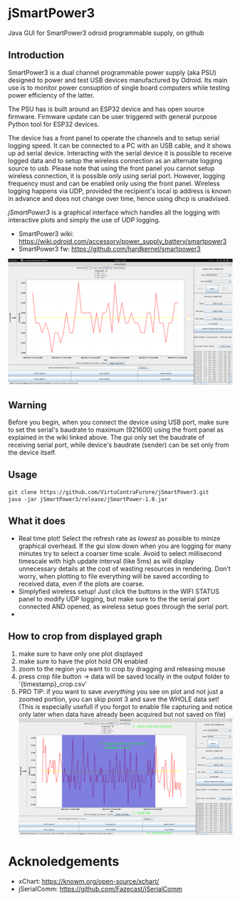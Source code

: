 # jSmartPower3
Java GUI for SmartPower3 odroid programmable supply, on github

## Introduction

SmartPower3 is a dual channel programmable power supply (aka PSU) designed to power and test USB devices manufactured by Odroid. Its main use is to monitor power consuption of single board computers while testing power efficiency of the latter.

The PSU has is built around an ESP32 device and has open source firmware. Firmware update can be user triggered with general purpose Python tool for ESP32 devices.

The device has a front panel to operate the channels and to setup serial logging speed. It can be connected to a PC with an USB cable, and it shows up ad serial device. Interacting with the serial device it is possible to receive logged data and to setup the wireless connection as an alternate logging source to usb. Please note that using the front panel you cannot setup wireless connection, it is possible only using serial port. However, logging frequency must and can be enabled only using the front panel. Wireless logging happens via UDP, provided the recipient's local ip address is known in advance and does not change over time, hence using dhcp is unadvised.

*jSmartPower3* is a graphical interface which handles all the logging with interactive plots and simply the use of UDP logging.

* SmartPower3 wiki: https://wiki.odroid.com/accessory/power_supply_battery/smartpower3
* SmartPower3 fw: https://github.com/hardkernel/smartpower3

![Alt text](images/demo-1.png?raw=true)

## Warning

Before you begin, when you connect the device using USB port, make sure to set the serial's baudrate to maximum (921600) using the front panel as explained in the wiki linked above. The gui only set the baudrate of receiving serial port, while device's baudrate (sender) can be set only from the device itself.

## Usage
```
git clone https://github.com/VirtuContraFurore/jSmartPower3.git
java -jar jSmartPower3/release/jSmartPower-1.0.jar
```
## What it does
* Real time plot! Select the refresh rate as *lowest* as possible to minize graphical overhead. If the gui slow down when you are logging for many minutes try to select a coarser time scale. Avoid to select millisecond timescale with high update interval (like 5ms) as will display unnecessary details at the cost of wasting resources in rendering. Don't worry, when plotting to file everything will be saved according to received data, even if the plots are coarse.
* Simplyfied wireless setup! Just click the buttons in the WIFI STATUS panel to modify UDP logging, but make sure to the the serial port connected AND opened, as wireless setup goes through the serial port.
* 

## How to crop  from displayed graph
1. make sure to have only one plot displayed
2. make sure to have the plot hold ON enabled
3. zoom to the region you want to crop by dragging and releasing mouse
4. press crop file button -> data will be saved locally in the output folder to '{timestamp}_crop.csv'
5. PRO TIP: if you want to save *everything* you see on plot and not just a zoomed portion, you can skip point 3 and save the WHOLE data set! (This is especially usefull if you forgot to enable file capturing and notice only later when data have already been acquired but not saved on file)
![Alt text](images/crop.png?raw=true)

# Acknoledgements
 * xChart: https://knowm.org/open-source/xchart/
 * jSerialComm: https://github.com/Fazecast/jSerialComm
